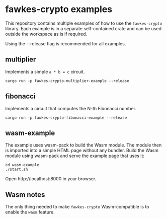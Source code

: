 # fawkes-crypto examples

This repository contains multiple examples of how to use the `fawkes-crypto` library. Each example is in a separate self-contained crate and can be used outside the workspace as is if required.

Using the --release flag is recommended for all examples.

## multiplier
Implements a simple `a * b = c` circuit.
```
cargo run -p fawkes-crypto-multiplier-example --release
```

## fibonacci
Implements a circuit that computes the N-th Fibonacci number.
```
cargo run -p fawkes-crypto-fibonacci-example --release
```

## wasm-example

The example uses wasm-pack to build the Wasm module. The module then is imported into a simple HTML page without any bundler.
Build the Wasm module using wasm-pack and serve the example page that uses it:
```
cd wasm-example
./start.sh
```
Open http://localhost:8000 in your browser.


## Wasm notes
The only thing needed to make `fawkes-crypto` Wasm-compatible is to enable the `wasm` feature. 
